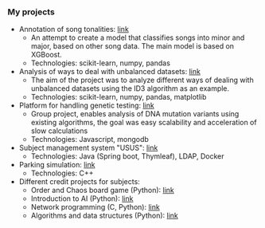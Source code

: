 ### My projects
* Annotation of song tonalities: [link](https://github.com/TFedir/song-major-minor-classification)
  * An attempt to create a model that classifies songs into minor and major, based on other song data. The main model is based on XGBoost.
  * Technologies: scikit-learn, numpy, pandas
* Analysis of ways to deal with unbalanced datasets: [link](https://github.com/TFedir/id3-unbalanced-datasets)
  * The aim of the project was to analyze different ways of dealing with unbalanced datasets using the ID3 algorithm as an example. 
  * Technologies:  scikit-learn, numpy, pandas, matplotlib
* Platform for handling genetic testing: [link](https://github.com/pzsp2-23z-z10/adnotacja)
  * Group project, enables analysis of DNA mutation variants using existing algorithms, the goal was easy scalability and acceleration of slow calculations
  * Technologies: Javascript, mongodb  
* Subject management system "USUS": [link](https://github.com/TFedir/USUS)
  * Technologies: Java (Spring boot, Thymleaf), LDAP, Docker
* Parking simulation: [link](https://github.com/TFedir/parking-simulation)
  * Technologies: C++
* Different credit projects for subjects:
  * Order and Chaos board game (Python): [link](https://github.com/TFedir/order-and-chaos)
  * Introduction to AI (Python): [link](https://github.com/TFedir/WSI)
  * Network programming (C, Python): [link](https://github.com/TFedir/PSI)
  * Algorithms and data structures (Python): [link](https://github.com/TFedir/AISDI)
